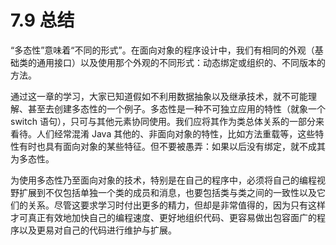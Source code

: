 # 7.9 总结

“多态性”意味着“不同的形式”。在面向对象的程序设计中，我们有相同的外观（基础类的通用接口）以及使用那个外观的不同形式：动态绑定或组织的、不同版本的方法。

通过这一章的学习，大家已知道假如不利用数据抽象以及继承技术，就不可能理解、甚至去创建多态性的一个例子。多态性是一种不可独立应用的特性（就象一个 switch 语句），只可与其他元素协同使用。我们应将其作为类总体关系的一部分来看待。人们经常混淆 Java 其他的、非面向对象的特性，比如方法重载等，这些特性有时也具有面向对象的某些特征。但不要被愚弄：如果以后没有绑定，就不成其为多态性。

为使用多态性乃至面向对象的技术，特别是在自己的程序中，必须将自己的编程视野扩展到不仅包括单独一个类的成员和消息，也要包括类与类之间的一致性以及它们的关系。尽管这要求学习时付出更多的精力，但却是非常值得的，因为只有这样才可真正有效地加快自己的编程速度、更好地组织代码、更容易做出包容面广的程序以及更易对自己的代码进行维护与扩展。

